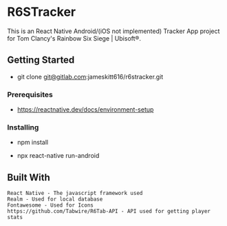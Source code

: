 # R6STracker

This is an React Native Android/(iOS not implemented) Tracker App project for Tom Clancy's Rainbow Six Siege | Ubisoft®.

## Getting Started

- git clone git@gitlab.com:jameskitt616/r6stracker.git

### Prerequisites

- https://reactnative.dev/docs/environment-setup

### Installing

- npm install

- npx react-native run-android

## Built With

    React Native - The javascript framework used
    Realm - Used for local database
    Fontawesome - Used for Icons
    https://github.com/Tabwire/R6Tab-API - API used for getting player stats
